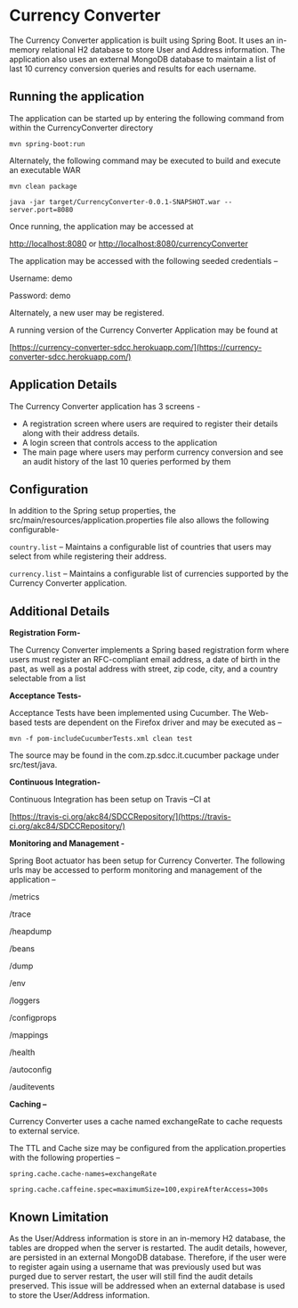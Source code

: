 # Currency Converter

The Currency Converter application is built using Spring Boot. It uses an in-memory relational H2 database to store User and Address information. The application also uses an external MongoDB database to maintain a list of last 10 currency conversion queries and results for each username.

## Running the application

The application can be started up by entering the following command from within the CurrencyConverter directory

`mvn spring-boot:run`

Alternately, the following command may be executed to build and execute an executable WAR

`mvn clean package`

`java -jar target/CurrencyConverter-0.0.1-SNAPSHOT.war --server.port=8080`

Once running, the application may be accessed at

[http://localhost:8080](http://localhost:8080/) or [http://localhost:8080/currencyConverter](http://localhost:8080/currencyConverter)

The application may be accessed with the following seeded credentials –

Username: demo

Password: demo

Alternately, a new user may be registered.

A running version of the Currency Converter Application may be found at

[https://currency-converter-sdcc.herokuapp.com/](https://currency-converter-sdcc.herokuapp.com/)

## Application Details

The Currency Converter application has 3 screens -

- A registration screen where users are required to register their details along with their address details.
- A login screen that controls access to the application
- The main page where users may perform currency conversion and see an audit history of the last 10 queries performed by them

## Configuration

In addition to the Spring setup properties, the src/main/resources/application.properties file also allows the following configurable-

`country.list` – Maintains a configurable list of countries that users may select from while registering their address.

`currency.list` – Maintains a configurable list of currencies supported by the Currency Converter application.

## Additional Details

**Registration Form-**

The Currency Converter implements a Spring based registration form where users must register an RFC-compliant email address, a date of birth in the past, as well as a postal address with street, zip code, city, and a country selectable from a list

**Acceptance Tests-**

Acceptance Tests have been implemented using Cucumber. The Web-based tests are dependent on the Firefox driver and may be executed as –

`mvn -f pom-includeCucumberTests.xml clean test`

The source may be found in the com.zp.sdcc.it.cucumber package under src/test/java.

**Continuous Integration-**

Continuous Integration has been setup on Travis –CI at

[https://travis-ci.org/akc84/SDCCRepository/](https://travis-ci.org/akc84/SDCCRepository/)

**Monitoring and Management -**

Spring Boot actuator has been setup for Currency Converter. The following urls may be accessed to perform monitoring and management of the application –

/metrics

/trace

/heapdump

/beans

/dump

/env

/loggers

/configprops

/mappings

/health

/autoconfig

/auditevents

**Caching –**

Currency Converter uses a cache named exchangeRate to cache requests to external service.

The TTL and Cache size may be configured from the application.properties with the following properties –

`spring.cache.cache-names=exchangeRate`

`spring.cache.caffeine.spec=maximumSize=100,expireAfterAccess=300s`



## Known Limitation

As the User/Address information is store in an in-memory H2 database, the tables are dropped when the server is restarted. The audit details, however, are persisted in an external MongoDB database. Therefore, if the user were to register again using a username that was previously used but was purged due to server restart, the user will still find the audit details preserved. This issue will be addressed when an external database is used to store the User/Address information.
